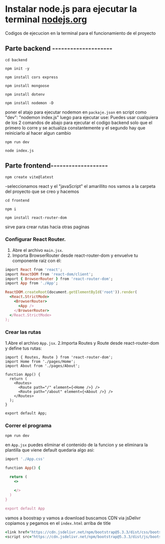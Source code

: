 # Instalar node.js para ejecutar la terminal [nodejs.org](https://nodejs.org/es)

Codigos de ejecucion en la terminal para el funcionamiento de el proyecto

## Parte backend --------------------
```
cd backend
```
```
npm init -y
```
```
npm install cors express
```
```
npm install mongoose
```
```
npm install dotenv
```
```
npm install nodemon -D
```
 poner el atajo para ejecutar nodemon en ```packaje.json``` en script como "dev": "nodemon index.js" luego para ejecutar use: 
 Puedes usar cualquiera de los 2 comandos de abajo para ejecutar el codigo backend solo que el primero lo corre y se actualiza constantemente y el segundo hay que reiniciarlo al hacer algun cambio
 ```
 npm run dev
```
```
node index.js
```

## Parte frontend-------------------
```
npm create vite@latest
```
-seleccionamos react y el "javaScript"  el amarillito
nos vamos a la carpeta del proyecto que se creo y hacemos
```
cd frontend
```
```
npm i
```
```
npm install react-router-dom
```
sirve para crear rutas hacia otras paginas

### Configurar React Router.
1. Abre el archivo ```main.jsx```.
2. Importa BrowserRouter desde react-router-dom y envuelve tu componente raíz con él:
   
```ruby
import React from 'react';
import ReactDOM from 'react-dom/client';
import { BrowserRouter } from 'react-router-dom';
import App from './App';

ReactDOM.createRoot(document.getElementById('root')).render(
  <React.StrictMode>
    <BrowserRouter>
      <App />
    </BrowserRouter>
  </React.StrictMode>
);
```
### Crear las rutas
1.Abre el archivo ```App.jsx```.
2.Importa Routes y Route desde react-router-dom y define tus rutas:
```
import { Routes, Route } from 'react-router-dom';
import Home from './pages/Home';
import About from './pages/About';

function App() {
  return (
    <Routes>
      <Route path="/" element={<Home />} />
      <Route path="/about" element={<About />} />
    </Routes>
  );
}

export default App;
```
### Correr el programa
```
npm run dev
```
en ```App.jsx``` puedes eliminar el contenido de la funcion y se eliminara la plantilla que viene default
quedaria algo asi:

```ruby
import './App.css'

function App() {

  return (
    <>
      
    </>
  )
}

export default App
```

vamos a boostrap y vamos a download buscamos CDN via jsDelivr 
copiamos y pegamos en el ```index.html``` arriba de title

```ruby
<link href="https://cdn.jsdelivr.net/npm/bootstrap@5.3.3/dist/css/bootstrap.min.css" rel="stylesheet" integrity="sha384-QWTKZyjpPEjISv5WaRU9OFeRpok6YctnYmDr5pNlyT2bRjXh0JMhjY6hW+ALEwIH" crossorigin="anonymous">
<script src="https://cdn.jsdelivr.net/npm/bootstrap@5.3.3/dist/js/bootstrap.bundle.min.js" integrity="sha384-YvpcrYf0tY3lHB60NNkmXc5s9fDVZLESaAA55NDzOxhy9GkcIdslK1eN7N6jIeHz" crossorigin="anonymous"></script>
```
